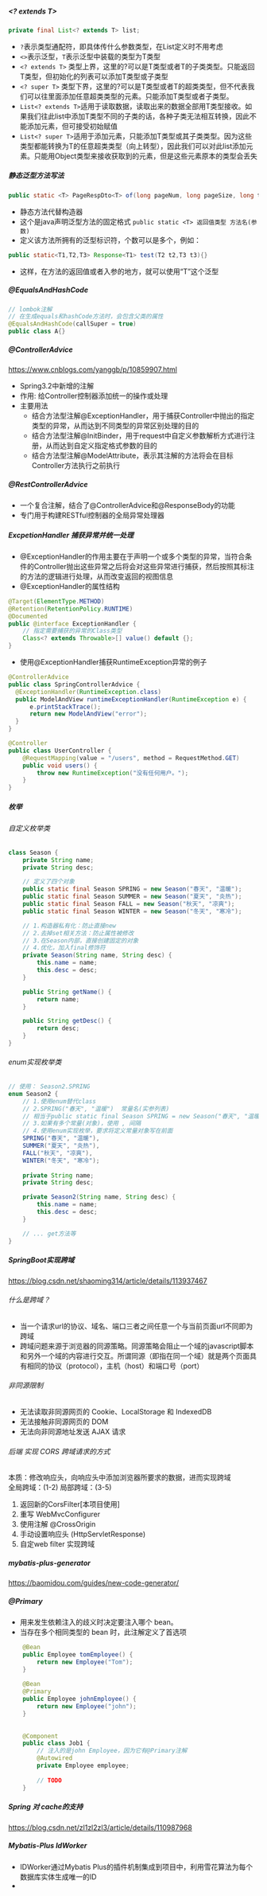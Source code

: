 ##### <? extends T>
```java
private final List<? extends T> list;
```
- `?`表示类型通配符，即具体传什么参数类型，在List定义时不用考虑
- `<>`表示泛型，`T`表示泛型中装载的类型为T类型
- `<? extends T>` 类型上界，这里的?可以是T类型或者T的子类类型。只能返回T类型，但初始化的列表可以添加T类型或子类型
- `<? super T>` 类型下界，这里的?可以是T类型或者T的超类类型，但不代表我们可以往里面添加任意超类类型的元素。只能添加T类型或者子类型。
- `List<? extends T>`适用于读取数据，读取出来的数据全部用T类型接收。如果我们往此list中添加T类型不同的子类的话，各种子类无法相互转换，因此不能添加元素，但可接受初始赋值
- `List<? super T>`适用于添加元素，只能添加T类型或其子类类型。因为这些类型都能转换为T的任意超类类型（向上转型），因此我们可以对此list添加元素。只能用Object类型来接收获取到的元素，但是这些元素原本的类型会丢失

##### 静态泛型方法写法
```java
public static <T> PageRespDto<T> of(long pageNum, long pageSize, long total, List<T> list){}
```
- 静态方法代替构造器
- 这个是java声明泛型方法的固定格式 `public static <T> 返回值类型 方法名(参数)`
- <T>定义该方法所拥有的泛型标识符，个数可以是多个，例如：
```java
public static<T1,T2,T3> Response<T1> test(T2 t2,T3 t3){}
```
- 这样，在方法的返回值或者入参的地方，就可以使用“T”这个泛型

##### @EqualsAndHashCode
```java
// lombok注解
// 在生成equals和hashCode方法时，会包含父类的属性
@EqualsAndHashCode(callSuper = true)
public class A{}
```

##### @ControllerAdvice
https://www.cnblogs.com/yanggb/p/10859907.html
- Spring3.2中新增的注解
- 作用: 给Controller控制器添加统一的操作或处理
- 主要用法
  - 结合方法型注解@ExceptionHandler，用于捕获Controller中抛出的指定类型的异常，从而达到不同类型的异常区别处理的目的
  - 结合方法型注解@InitBinder，用于request中自定义参数解析方式进行注册，从而达到自定义指定格式参数的目的
  - 结合方法型注解@ModelAttribute，表示其注解的方法将会在目标Controller方法执行之前执行

##### @RestControllerAdvice
- 一个复合注解，结合了@ControllerAdvice和@ResponseBody的功能
- 专门用于构建RESTful控制器的全局异常处理器

##### ExcpetionHandler 捕获异常并统一处理
- @ExceptionHandler的作用主要在于声明一个或多个类型的异常，当符合条件的Controller抛出这些异常之后将会对这些异常进行捕获，然后按照其标注的方法的逻辑进行处理，从而改变返回的视图信息
- @ExceptionHandler的属性结构
```java
@Target(ElementType.METHOD)
@Retention(RetentionPolicy.RUNTIME)
@Documented
public @interface ExceptionHandler {
    // 指定需要捕获的异常的Class类型
    Class<? extends Throwable>[] value() default {};
}
```
- 使用@ExceptionHandler捕获RuntimeException异常的例子
```java
@ControllerAdvice
public class SpringControllerAdvice {
  @ExceptionHandler(RuntimeException.class)
  public ModelAndView runtimeExceptionHandler(RuntimeException e) {
      e.printStackTrace();
      return new ModelAndView("error");
  }
}
```
```java
@Controller
public class UserController {
    @RequestMapping(value = "/users", method = RequestMethod.GET)
    public void users() {
        throw new RuntimeException("没有任何用户。");
    }
}
```

##### 枚举
###### 自定义枚举类
```java
class Season {
    private String name;
    private String desc;

    // 定义了四个对象
    public static final Season SPRING = new Season("春天", "温暖");
    public static final Season SUMMER = new Season("夏天", "炎热");
    public static final Season FALL = new Season("秋天", "凉爽");
    public static final Season WINTER = new Season("冬天", "寒冷");

    // 1.构造器私有化：防止直接new
    // 2.去掉set相关方法：防止属性被修改
    // 3.在Season内部，直接创建固定的对象
    // 4.优化，加入final修饰符
    private Season(String name, String desc) {
        this.name = name;
        this.desc = desc;
    }

    public String getName() {
        return name;
    }

    public String getDesc() {
        return desc;
    }
}
```
###### enum实现枚举类
```java
// 使用： Season2.SPRING
enum Season2 {
    // 1.使用enum替代class
    // 2.SPRING("春天", "温暖")  常量名(实参列表) 
    // 相当于public static final Season SPRING = new Season("春天", "温暖")的简化
    // 3.如果有多个常量(对象)，使用 , 间隔
    // 4.使用enum实现枚举，要求将定义常量对象写在前面
    SPRING("春天", "温暖"),
    SUMMER("夏天", "炎热"),
    FALL("秋天", "凉爽"),
    WINTER("冬天", "寒冷");
    
    private String name;
    private String desc;

    private Season2(String name, String desc) {
        this.name = name;
        this.desc = desc;
    }

    // ... get方法等
}
```

##### SpringBoot实现跨域
https://blog.csdn.net/shaoming314/article/details/113937467
###### 什么是跨域？
- 当一个请求url的协议、域名、端口三者之间任意一个与当前页面url不同即为跨域
- 跨域问题来源于浏览器的同源策略。同源策略会阻止一个域的javascript脚本和另外一个域的内容进行交互。所谓同源（即指在同一个域）就是两个页面具有相同的协议（protocol），主机（host）和端口号（port）
###### 非同源限制
- 无法读取非同源网页的 Cookie、LocalStorage 和 IndexedDB
- 无法接触非同源网页的 DOM
- 无法向非同源地址发送 AJAX 请求
###### 后端 实现 CORS 跨域请求的方式
本质：修改响应头，向响应头中添加浏览器所要求的数据，进而实现跨域 \
全局跨域：(1-2) 局部跨域：(3-5)
1. 返回新的CorsFilter[本项目使用]
2. 重写 WebMvcConfigurer 
3. 使用注解 @CrossOrigin
4. 手动设置响应头 (HttpServletResponse)
5. 自定web filter 实现跨域 


##### mybatis-plus-generator
https://baomidou.com/guides/new-code-generator/

##### @Primary
- 用来发生依赖注入的歧义时决定要注入哪个 bean。
- 当存在多个相同类型的 bean 时，此注解定义了首选项
```java
    @Bean
    public Employee tomEmployee() {
        return new Employee("Tom");
    }
 
    @Bean
    @Primary
    public Employee johnEmployee() {
        return new Employee("john");
    }
 
 
    @Component
    public class Job1 {
        // 注入的是john Employee，因为它有@Primary注解
        @Autowired
        private Employee employee;
 
        // TODO
    }
```

##### Spring 对 cache的支持
https://blog.csdn.net/zl1zl2zl3/article/details/110987968

##### Mybatis-Plus IdWorker
- IDWorker通过Mybatis Plus的插件机制集成到项目中，利用雪花算法为每个数据库实体生成唯一的ID
- 